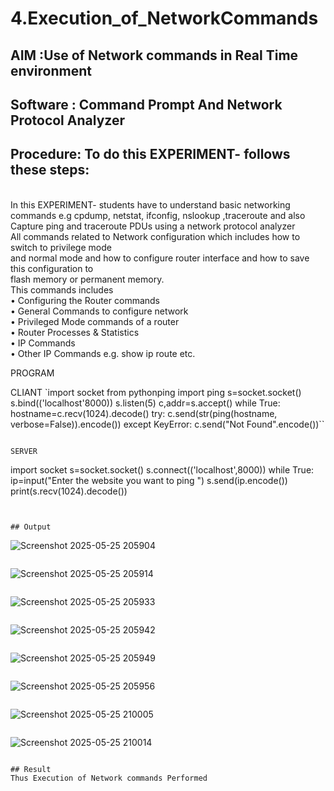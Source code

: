 # 4.Execution_of_NetworkCommands
## AIM :Use of Network commands in Real Time environment
## Software : Command Prompt And Network Protocol Analyzer
## Procedure: To do this EXPERIMENT- follows these steps:
<BR>
In this EXPERIMENT- students have to understand basic networking commands e.g cpdump, netstat, ifconfig, nslookup ,traceroute and also Capture ping and traceroute PDUs using a network protocol analyzer 
<BR>
All commands related to Network configuration which includes how to switch to privilege mode
<BR>
and normal mode and how to configure router interface and how to save this configuration to
<BR>
flash memory or permanent memory.
<BR>
This commands includes
<BR>
• Configuring the Router commands
<BR>
• General Commands to configure network
<BR>
• Privileged Mode commands of a router 
<BR>
• Router Processes & Statistics
<BR>
• IP Commands
<BR>
• Other IP Commands e.g. show ip route etc.
<BR>

PROGRAM

CLIANT
`import socket 
from pythonping import ping 
s=socket.socket() 
s.bind(('localhost'8000)) 
s.listen(5) 
c,addr=s.accept() 
while True: 
hostname=c.recv(1024).decode() 
try: 
c.send(str(ping(hostname, verbose=False)).encode()) 
except KeyError: 
c.send("Not Found".encode())``

```

SERVER
```
 import socket 
s=socket.socket() 
s.connect(('localhost',8000)) 
while True: 
ip=input("Enter the website you want to ping ") 
s.send(ip.encode()) 
print(s.recv(1024).decode())
```


## Output
```
![Screenshot 2025-05-25 205904](https://github.com/user-attachments/assets/6690ba70-0701-41ff-aedb-d5aadd0e92a8)
```
```
![Screenshot 2025-05-25 205914](https://github.com/user-attachments/assets/8c259b6a-ec7f-4035-9d85-3551c3ad7b84)
```
```
![Screenshot 2025-05-25 205933](https://github.com/user-attachments/assets/fda22fb8-bfc8-4baa-b042-94918a38b697)
```
```
![Screenshot 2025-05-25 205942](https://github.com/user-attachments/assets/1a1e8b25-ee3d-4795-814b-9e00b42ffe4a)
```
```
![Screenshot 2025-05-25 205949](https://github.com/user-attachments/assets/a77a97a6-8e18-43e7-b2b7-5b6e4a518c24)
```
```
![Screenshot 2025-05-25 205956](https://github.com/user-attachments/assets/97fa3b3f-1012-4fb4-ab31-34aa113f5a3a)
```
```
![Screenshot 2025-05-25 210005](https://github.com/user-attachments/assets/590d1aee-2278-40ab-a4ab-8d487e13f855)
```
```
![Screenshot 2025-05-25 210014](https://github.com/user-attachments/assets/8c3163c5-44ca-42ba-b475-d2ff99f1c972)

```

## Result
Thus Execution of Network commands Performed 
